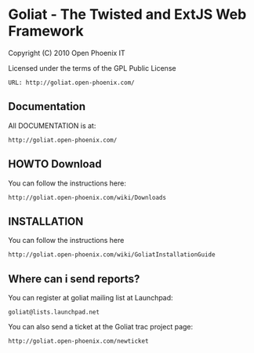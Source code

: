 Goliat - The Twisted and ExtJS Web Framework
============================================

Copyright (C) 2010  Open Phoenix IT

Licensed under the terms of the GPL Public License

    URL: http://goliat.open-phoenix.com/

Documentation
-------------

All DOCUMENTATION is at:

    http://goliat.open-phoenix.com/

HOWTO Download
--------------

You can follow the instructions here:

    http://goliat.open-phoenix.com/wiki/Downloads

INSTALLATION
------------

You can follow the instructions here

    http://goliat.open-phoenix.com/wiki/GoliatInstallationGuide

Where can i send reports?
-------------------------

You can register at goliat mailing list at Launchpad:

    goliat@lists.launchpad.net

You can also send a ticket at the Goliat trac project page:

    http://goliat.open-phoenix.com/newticket

